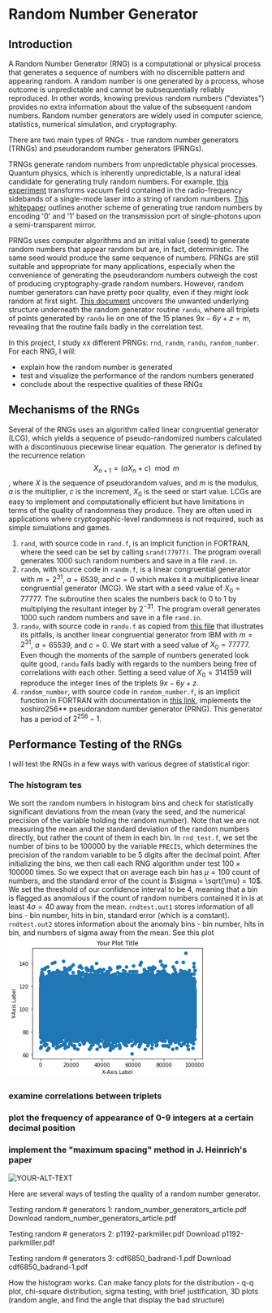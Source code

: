 # Random Number Generator

## Introduction
A Random Number Generator (RNG) is a computational or physical process that generates a sequence of numbers with no discernible pattern and appearing random. A random number is one generated by a process, whose outcome is unpredictable and cannot be subsequentially reliably reproduced. In other words, knowing previous random numbers ("deviates") provides no extra information about the value of the subsequent random numbers. Random number generators are widely used in computer science, statistics, numerical simulation, and cryptography.

There are two main types of RNGs - true random number generators (TRNGs) and pseudorandom number generators (PRNGs). 

TRNGs generate random numbers from unpredictable physical processes. Quantum physics, which is inherently unpredictable, is a natural ideal candidate for generating truly random numbers. For example, [this experiment](https://arxiv.org/pdf/1107.4438) transforms vacuum field contained in the radio-frequency sidebands of a single-mode laser into a string of random numbers. [This whitepaper](https://canvas.uchicago.edu/courses/52540/files/9986928?wrap=1) outlines another scheme of generating true random numbers by encoding '0' and '1' based on the transmission port of single-photons upon a semi-transparent mirror. 

PRNGs uses computer algorithms and an initial value (seed) to generate random numbers that appear random but are, in fact, deterministic. The same seed would produce the same sequence of numbers. PRNGs are still suitable and appropriate for many applications, especially when the convenience of generating the pseudorandom numbers outweigh the cost of producing cryptography-grade random numbers. However, random number generators can have pretty poor quality, even if they might look random at first sight. [This document](http://physics.ucsc.edu/~peter/115/randu.pdf) uncovers the unwanted underlying structure underneath the random generator routine `randu`, where all triplets of points generated by `randu` lie on one of the 15 planes $9x-6y+z=m$, revealing that the routine fails badly in the correlation test.

In this project, I study xx different PRNGs: `rnd`, `randm`, `randu`, `random_number`. For each RNG, I will:
- explain how the random number is generated
- test and visualize the performance of the random numbers generated
- conclude about the respective qualities of these RNGs

## Mechanisms of the RNGs
Several of the RNGs uses an algorithm called linear congruential generator (LCG), which yields a sequence of pseudo-randomized numbers calculated with a discontinuous piecewise linear equation. The generator is defined by the recurrence relation $$X_{n+1} =  (a X_n + c) \mod m$$, where $X$ is the sequence of pseudorandom values, and $m$ is the modulus, $a$ is the multiplier, $c$ is the increment, $X_0$ is the seed or start value. LCGs are easy to implement and computationally efficient but have limitations in terms of the quality of randomness they produce. They are often used in applications where cryptographic-level randomness is not required, such as simple simulations and games. 

1. `rand`, with source code in `rand.f`, is an implicit function in FORTRAN, where the seed can be set by calling `srand(77977)`.  The program overall generates 1000 such random numbers and save in a file `rand.in`.
1. `randm`, with source code in `randm.f`, is a linear congruential generator with $m = 2^31$, $a = 6539$, and $c=0$ which makes it a multiplicative linear congruential generator (MCG). We start with a seed value of $X_0 = 77777$. The subroutine then scales the numbers back to $0$ to $1$ by multiplying the resultant integer by $2^{-31}$. The program overall generates 1000 such random numbers and save in a file `rand.in`.
1. `randu`, with source code in `randu.f` as copied from [this file](http://physics.ucsc.edu/~peter/115/randu.pdf) that illustrates its pitfalls, is another linear congruential generator from IBM with $m = 2^31$, $a = 65539$, and $c=0$. We start with a seed value of $X_0 = 77777$. Even though the moments of the sample of numbers generated look quite good, `randu` fails badly with regards to the numbers being free of correlations with each other. Setting a seed value of $X_0 = 314159$ will reproduce the integer lines of the triplets $9x-6y+z$. 
1. `random_number`, with source code in `random_number.f`, is an implicit function in FORTRAN with documentation in [this link](https://gcc.gnu.org/onlinedocs/gfortran/RANDOM_005fNUMBER.html), implements the xoshiro256** pseudorandom number generator (PRNG). This generator has a period of $2^{256} - 1$.

## Performance Testing of the RNGs
I will test the RNGs in a few ways with various degree of statistical rigor: 
### The histogram tes
We sort the random numbers in histogram bins and check for statistically significant deviations from the mean (vary the seed, and the numerical precision of the variable holding the random number). Note that we are not measuring the mean and the standard deviation of the random numbers directly, but rather the count of them in each bin. In `rnd_test.f`, we set the number of bins to be $100000$ by the variable `PRECIS`, which determines the precision of the random variable to be 5 digits after the decimal point. After initializing the bins, we then call each RNG algorithm under test $100 \times 100000$ times. So we expect that on average each bin has $\mu = 100$ count of numbers, and the standard error of the count is $\sigma = \sqrt{\mu} = 10$. We set the threshold of our confidence interval to be $4$, meaning that a bin is flagged as anomalous if the count of random numbers contained it in is at least $4\sigma = 40$ away from the mean. `rndtest.out1` stores information of all bins - bin number, hits in bin, standard error (which is a constant). `rndtest.out2` stores information about the anomaly bins - bin number, hits in bin, and numbers of sigma away from the mean.
See this plot ![Alt text](./0_picture.png)
### examine correlations between triplets
### plot the frequency of appearance of 0-9 integers at a certain decimal position
### implement the "maximum spacing" method in J. Heinrich's paper

<picture>
 <img alt="YOUR-ALT-TEXT" src="YOUR-DEFAULT-IMAGE">
</picture>

Here are several ways of testing the quality of a random number generator. 

Testing random # generators 1: random_number_generators_article.pdf Download random_number_generators_article.pdf 

Testing random # generators 2: p1192-parkmiller.pdf Download p1192-parkmiller.pdf 

Testing random # generators 3: cdf6850_badrand-1.pdf Download cdf6850_badrand-1.pdf 


How the histogram works. 
Can make fancy plots for the distribution - q-q plot, chi-square distribution, sigma testing, with brief justification, 3D plots (random angle, and find the angle that display the bad structure) 
